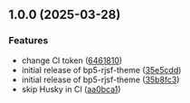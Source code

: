 ## 1.0.0 (2025-03-28)

### Features

* change CI token ([6461810](https://github.com/anikitenko/bp5-rjsf-theme/commit/6461810bb35d1d2515d6e458be2e6d70383acb72))
* initial release of bp5-rjsf-theme ([35e5cdd](https://github.com/anikitenko/bp5-rjsf-theme/commit/35e5cdd5cd3b4369207463b3e8da523e88483a5a))
* initial release of bp5-rjsf-theme ([35b8fc3](https://github.com/anikitenko/bp5-rjsf-theme/commit/35b8fc3bdeb5014b1fc316098c468d79cc60f371))
* skip Husky in CI ([aa0bca1](https://github.com/anikitenko/bp5-rjsf-theme/commit/aa0bca12ff807acec4baeb98df1336e15ce10741))
